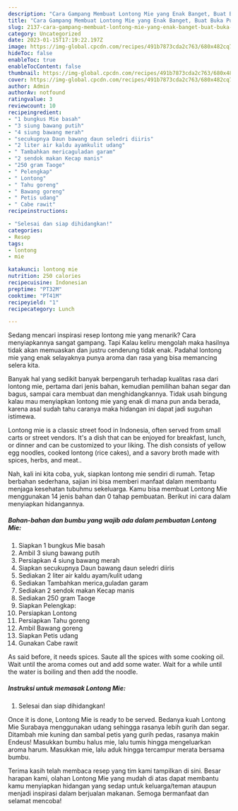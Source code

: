 ```yaml
---
description: "Cara Gampang Membuat Lontong Mie yang Enak Banget, Buat Buka Puasa Enak"
title: "Cara Gampang Membuat Lontong Mie yang Enak Banget, Buat Buka Puasa Enak"
slug: 2137-cara-gampang-membuat-lontong-mie-yang-enak-banget-buat-buka-puasa-enak
category: Uncategorized
date: 2023-01-15T17:19:22.197Z
image: https://img-global.cpcdn.com/recipes/491b7873cda2c763/680x482cq70/lontong-mie-foto-resep-utama.jpg
hideToc: false
enableToc: true
enableTocContent: false
thumbnail: https://img-global.cpcdn.com/recipes/491b7873cda2c763/680x482cq70/lontong-mie-foto-resep-utama.jpg
cover: https://img-global.cpcdn.com/recipes/491b7873cda2c763/680x482cq70/lontong-mie-foto-resep-utama.jpg
author: Admin
authorAv: notfound
ratingvalue: 3
reviewcount: 10
recipeingredient:
- "1 bungkus Mie basah"
- "3 siung bawang putih"
- "4 siung bawang merah"
- "secukupnya Daun bawang daun seledri diiris"
- "2 liter air kaldu ayamkulit udang"
- " Tambahkan mericaguladan garam"
- "2 sendok makan Kecap manis"
- "250 gram Taoge"
- " Pelengkap"
- " Lontong"
- " Tahu goreng"
- " Bawang goreng"
- " Petis udang"
- " Cabe rawit"
recipeinstructions:

- "Selesai dan siap dihidangkan!"
categories:
- Resep
tags:
- lontong
- mie

katakunci: lontong mie 
nutrition: 250 calories
recipecuisine: Indonesian
preptime: "PT32M"
cooktime: "PT41M"
recipeyield: "1"
recipecategory: Lunch

---
```



Sedang mencari inspirasi resep lontong mie yang menarik? Cara menyiapkannya sangat gampang. Tapi Kalau keliru mengolah maka hasilnya tidak akan memuaskan dan justru cenderung tidak enak. Padahal lontong mie yang enak selayaknya punya aroma dan rasa yang bisa memancing selera kita.


Banyak hal yang sedikit banyak berpengaruh terhadap kualitas rasa dari lontong mie, pertama dari jenis bahan, kemudian pemilihan bahan segar dan bagus, sampai cara membuat dan menghidangkannya. Tidak usah bingung kalau mau menyiapkan lontong mie yang enak di mana pun anda berada, karena asal sudah tahu caranya maka hidangan ini dapat jadi suguhan istimewa.

Lontong mie is a classic street food in Indonesia, often served from small carts or street vendors. It&#39;s a dish that can be enjoyed for breakfast, lunch, or dinner and can be customized to your liking. The dish consists of yellow egg noodles, cooked lontong (rice cakes), and a savory broth made with spices, herbs, and meat..


Nah, kali ini kita coba, yuk, siapkan lontong mie sendiri di rumah. Tetap berbahan sederhana, sajian ini bisa memberi manfaat dalam membantu menjaga kesehatan tubuhmu sekeluarga. Kamu bisa membuat Lontong Mie menggunakan 14 jenis bahan dan 0 tahap pembuatan. Berikut ini cara dalam menyiapkan hidangannya.

<!--inarticleads1-->

##### Bahan-bahan dan bumbu yang wajib ada dalam pembuatan Lontong Mie:

1. Siapkan 1 bungkus Mie basah
1. Ambil 3 siung bawang putih
1. Persiapkan 4 siung bawang merah
1. Siapkan secukupnya Daun bawang daun seledri diiris
1. Sediakan 2 liter air kaldu ayam/kulit udang
1. Sediakan  Tambahkan merica,guladan garam
1. Sediakan 2 sendok makan Kecap manis
1. Sediakan 250 gram Taoge
1. Siapkan  Pelengkap:
1. Persiapkan  Lontong
1. Persiapkan  Tahu goreng
1. Ambil  Bawang goreng
1. Siapkan  Petis udang
1. Gunakan  Cabe rawit


As said before, it needs spices. Saute all the spices with some cooking oil. Wait until the aroma comes out and add some water. Wait for a while until the water is boiling and then add the noodle. 

<!--inarticleads2-->

##### Instruksi untuk memasak Lontong Mie:


1. Selesai dan siap dihidangkan!

Once it is done, Lontong Mie is ready to be served. Bedanya kuah Lontong Mie Surabaya menggunakan udang sehingga rasanya lebih gurih dan segar. Ditambah mie kuning dan sambal petis yang gurih pedas, rasanya makin Endeus! Masukkan bumbu halus mie, lalu tumis hingga mengeluarkan aroma harum. Masukkan mie, lalu aduk hingga tercampur merata bersama bumbu. 

Terima kasih telah membaca resep yang tim kami tampilkan di sini. Besar harapan kami, olahan Lontong Mie yang mudah di atas dapat membantu kamu menyiapkan hidangan yang sedap untuk keluarga/teman ataupun menjadi inspirasi dalam berjualan makanan. Semoga bermanfaat dan selamat mencoba!
